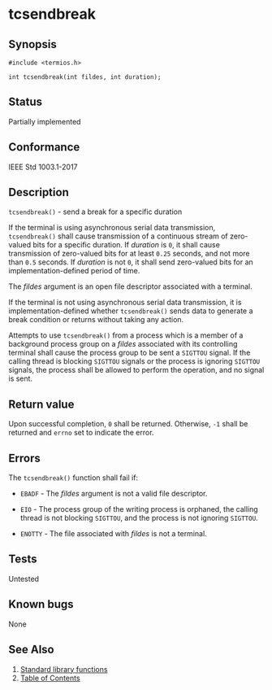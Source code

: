 <!-- Documentation template to fill -->
# tcsendbreak

## Synopsis

`#include <termios.h>`

`int tcsendbreak(int fildes, int duration);`

## Status

Partially implemented

## Conformance

IEEE Std 1003.1-2017

## Description

`tcsendbreak()` - send a break for a specific duration

If the terminal is using asynchronous serial data transmission, `tcsendbreak()` shall cause transmission of a continuous
stream of zero-valued bits for a specific duration. If _duration_ is `0`, it shall cause transmission of zero-valued
bits for at least `0.25` seconds, and not more than `0.5` seconds. If _duration_ is not `0`, it shall send zero-valued
bits for an implementation-defined period of time.

The _fildes_ argument is an open file descriptor associated with a terminal.

If the terminal is not using asynchronous serial data transmission, it is implementation-defined whether `tcsendbreak()`
sends data to generate a break condition or returns without taking any action.

Attempts to use `tcsendbreak()` from a process which is a member of a background process group on a _fildes_ associated
with its controlling terminal shall cause the process group to be sent a `SIGTTOU` signal. If the calling thread is
blocking `SIGTTOU` signals or the process is ignoring `SIGTTOU` signals, the process shall be allowed to perform the
operation, and no signal is sent.

## Return value

Upon successful completion, `0` shall be returned. Otherwise, `-1` shall be returned and `errno` set to indicate the
error.

## Errors

The `tcsendbreak()` function shall fail if:

* `EBADF` - The _fildes_ argument is not a valid file descriptor.

* `EIO` - The process group of the writing process is orphaned, the calling thread is not blocking `SIGTTOU`, and the
process is not ignoring `SIGTTOU`.

* `ENOTTY` - The file associated with _fildes_ is not a terminal.

<!-- #MUST_BE: function by default shall be untested, when tested there should be a link to test location and test 
command for ia32 test runner  -->
## Tests

Untested

<!-- #MUST_BE: check for pending issues in  -->
## Known bugs

None

## See Also

1. [Standard library functions](../README.md)
2. [Table of Contents](../../../README.md)
